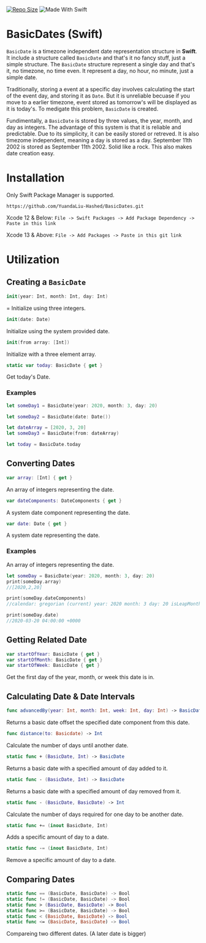 [![Repo Size](https://img.shields.io/github/repo-size/YuandaLiu-Hashed/BasicDates.svg?style=for-the-badge&color=blue)](https://github.com/YuandaLiu-Hashed/BasicDates/releases)
![Made With Swift](https://img.shields.io/badge/Made%20with-Swift-orange?style=for-the-badge&logo=Swift)
# BasicDates (Swift)

```BasicDate``` is a timezone independent date representation structure in **Swift**. It include a structure called ```BasicDate``` and that's it no fancy stuff, just a simple structure. The ```BasicDate``` structure represent a single day and that's it, no timezone, no time even. It represent a day, no hour, no minute, just a simple date. 

Traditionally, storing a event at a specific day involves calculating the start of the event day, and storing it as ```Date```. But it is unreliable becuase if you move to a earlier timezone, event stored as tomorrow's will be displayed as it is today's. To medigate this problem, ```BasicDate``` is created. 

Fundimentally, a ```BasicDate``` is stored by three values, the year, month, and day as integers. The advantage of this system is that it is reliable and predictable. Due to its simplicity, it can be easily stored or retreved. It is also timezome independent, meaning a day is stored as a day. September 11th 2002 is stored as September 11th 2002. Solid like a rock. This also makes date creation easy.

# Installation
Only Swift Package Manager is supported.
```
https://github.com/YuandaLiu-Hashed/BasicDates.git
```
Xcode 12 & Below: ```File -> Swift Packages -> Add Package Dependency -> Paste in this link```

Xcode 13 & Above: ```File -> Add Packages -> Paste in this git link```

# Utilization
## Creating a ```BasicDate```
```Swift
init(year: Int, month: Int, day: Int)
```
= Initialize using three integers.

```Swift
init(date: Date)
```
Initialize using the system provided date.

```Swift
init(from array: [Int])
```
Initialize with a three element array.

```Swift
static var today: BasicDate { get }
```
Get today's Date.

### Examples
```Swift
let someDay1 = BasicDate(year: 2020, month: 3, day: 20)

let someDay2 = BasicDate(date: Date())

let dateArray = [2020, 3, 20]
let someDay3 = BasicDate(from: dateArray)

let today = BasicDate.today
```

## Converting Dates
```Swift
var array: [Int] { get }
```
An array of integers representing the date. 
```Swift
var dateComponents: DateComponents { get }
```
A system date component representing the date. 

```Swift
var date: Date { get }
```
A system date representing the date.

### Examples
An array of integers representing the date. 
```Swift
let someDay = BasicDate(year: 2020, month: 3, day: 20)
print(someDay.array)
//[2020,2,20]

print(someDay.dateComponents)
//calendar: gregorian (current) year: 2020 month: 3 day: 20 isLeapMonth: false

print(someDay.date)
//2020-03-20 04:00:00 +0000
```

## Getting Related Date
```Swift
var startOfYear: BasicDate { get }
var startOfMonth: BasicDate { get }
var startOfWeek: BasicDate { get }
```
Get the first day of the year, month, or week this date is in. 

## Calculating Date & Date Intervals
```Swift
func advancedBy(year: Int, month: Int, week: Int, day: Int) -> BasicDate
```
Returns a basic date offset the specified date component from this date.

```Swift
func distance(to: Basicdate) -> Int
```
Calculate the number of days until another date.

```Swift
static func + (BasicDate, Int) -> BasicDate
```
Returns a basic date with a specified amount of day added to it.

```Swift
static func - (BasicDate, Int) -> BasicDate
```
Returns a basic date with a specified amount of day removed from it.

```Swift
static func - (BasicDate, BasicDate) -> Int
```
Calculate the number of days required for one day to be another date.

```Swift
static func += (inout BasicDate, Int)
```
Adds a specific amount of day to a date.

```Swift
static func -= (inout BasicDate, Int)
```
Remove a specific amount of day to a date.

## Comparing Dates
```Swift
static func == (BasicDate, BasicDate) -> Bool
static func != (BasicDate, BasicDate) -> Bool
static func > (BasicDate, BasicDate) -> Bool
static func >= (BasicDate, BasicDate) -> Bool
static func < (BasicDate, BasicDate) -> Bool
static func <= (BasicDate, BasicDate) -> Bool
```
Compareing two different dates. (A later date is bigger)
